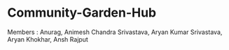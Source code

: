 # Community-Garden-Hub
Members : 
Anurag, 
Animesh Chandra Srivastava, 
Aryan Kumar Srivastava, 
Aryan Khokhar,
Ansh Rajput